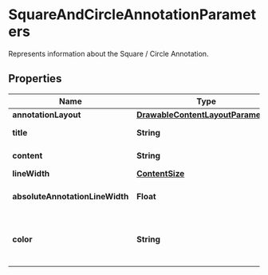 

# SquareAndCircleAnnotationParameters

Represents information about the Square / Circle Annotation.
## Properties

Name | Type | Description | Notes
------------ | ------------- | ------------- | -------------
**annotationLayout** | [**DrawableContentLayoutParameters**](DrawableContentLayoutParameters.md) |  | 
**title** | **String** | Specifies the title of the annotation, if any. |  [optional]
**content** | **String** | Specify the content of the annotation, if any. |  [optional]
**lineWidth** | [**ContentSize**](ContentSize.md) |  |  [optional]
**absoluteAnnotationLineWidth** | **Float** | Specifies the absolute thickness of the annotation, in points. |  [optional]
**color** | **String** | Specifies the color of the annotation, using the color name (ie: \&quot;red\&quot;) or its RGBa code (ie: \&quot;rgba(255,0,0,1)\&quot;). |  [optional]



